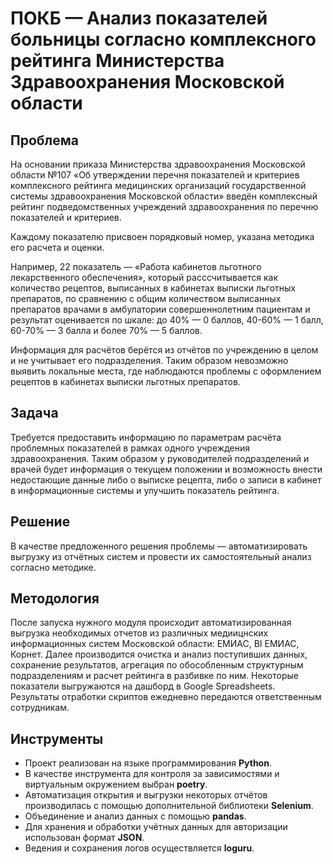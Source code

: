 # ПОКБ — Анализ показателей больницы согласно комплексного рейтинга Министерства Здравоохранения Московской области

## Проблема

На основании приказа Министерства здравоохранения Московской области №107 «Об утверждении перечня показателей и критериев комплексного рейтинга медицинских организаций государственной системы здравоохранения Московской области» введён комплексный рейтинг подведомственных учреждений здравоохранения по перечню показателей и критериев.

Каждому показателю присвоен порядковый номер, указана методика его расчета и оценки.

Например, 22 показатель — «Работа кабинетов льготного лекарственного обеспечения», который расссчитывается как количество рецептов, выписанных в кабинетах выписки льготных препаратов, по сравнению с общим количеством выписанных препаратов врачами в амбулатории совершеннолетним пациентам и результат оценивается по шкале: до 40% — 0 баллов, 40-60% — 1 балл, 60-70% — 3 балла и более  70% — 5 баллов.

Информация для расчётов берётся из отчётов по учреждению в целом и не учитывает его подразделения. Таким образом невозможно выявить локальные места, где наблюдаются проблемы с оформлением рецептов в кабинетах выписки льготных препаратов.

## Задача

Требуется предоставить информацию по параметрам расчёта проблемных показателей в рамках одного учреждения здравоохранения. Таким образом у руководителей подразделений и врачей будет информация о текущем положении и возможность внести недостающие данные либо о выписке рецепта, либо о записи в кабинет в информационные системы и улучшить показатель рейтинга.

## Решение

В качестве предложенного решения проблемы — автоматизировать выгрузку из отчётных систем и провести их самостоятельный анализ согласно методике.

## Методология

После запуска нужного модуля происходит автоматизированная выгрузка необходимых отчетов из различных медиицнских информационных систем Московской области: ЕМИАС, BI ЕМИАС, Корнет. Далее производится очистка и анализ поступивших данных, сохранение результатов, агрегация по обособленным структурным подразделениям и расчет рейтинга в разбивке по ним. Некоторые показатели выгружаются на дашборд в Google Spreadsheets. Результаты отработки скриптов ежедневно передаются ответственным сотрудникам.

## Инструменты

* Проект реализован на языке программирования **Python**.
* В качестве инструмента для контроля за зависимостями и виртуальным окружением выбран **poetry**.
* Автоматизация открытия и выгрузки некоторых отчётов производилась с помощью дополнительной библиотеки **Selenium**.
* Объединение и анализ данных с помощью **pandas**.
* Для хранения и обработки учётных данных для авторизации использован формат **JSON**.
* Ведения и сохранения логов осуществляется **loguru**.